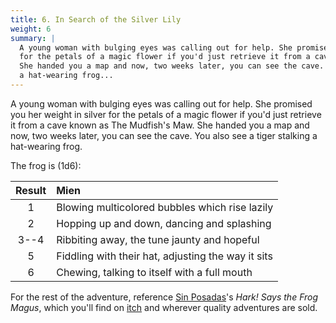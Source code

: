 ```yaml
---
title: 6. In Search of the Silver Lily
weight: 6
summary: |
  A young woman with bulging eyes was calling out for help. She promised you her weight in silver
  for the petals of a magic flower if you'd just retrieve it from a cave known as The Mudfish's Maw.
  She handed you a map and now, two weeks later, you can see the cave. You also see a tiger stalking
  a hat-wearing frog...
---
```


A young woman with bulging eyes was calling out for help. She promised you her weight in silver for
the petals of a magic flower if you'd just retrieve it from a cave known as The Mudfish's Maw. She
handed you a map and now, two weeks later, you can see the cave. You also see a tiger stalking a
hat-wearing frog.

The frog is (1d6):

| Result | Mien                                               |
| :----: | :------------------------------------------------- |
|   1    | Blowing multicolored bubbles which rise lazily     |
|   2    | Hopping up and down, dancing and splashing         |
|  3--4  | Ribbiting away, the tune jaunty and hopeful        |
|   5    | Fiddling with their hat, adjusting the way it sits |
|   6    | Chewing, talking to itself with a full mouth       |

For the rest of the adventure, reference [Sin Posadas][issl-01]'s _Hark! Says the Frog Magus_,
which you'll find on [itch][issl-02] and wherever quality adventures are sold.

<!-- Reference Links -->

[issl-01]: https://twitter.com/diwataMANILA
[issl-02]: https://diwatamnl.itch.io/hark-says-the-frog-magus
